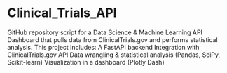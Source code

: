 # Clinical_Trials_API
GitHub repository script for a Data Science &amp; Machine Learning API Dashboard that pulls data from ClinicalTrials.gov and performs statistical analysis. This project includes:  A FastAPI backend  Integration with ClinicalTrials.gov API  Data wrangling &amp; statistical analysis (Pandas, SciPy, Scikit-learn)  Visualization in a dashboard (Plotly Dash)
